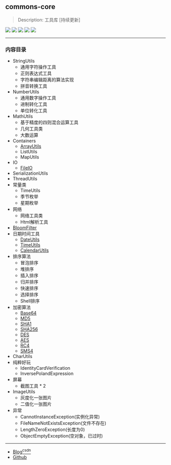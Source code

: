 ## commons-core
> Description: 工具库 [持续更新]

![](https://img.shields.io/badge/java-1.8-brightgreen.svg)
![](https://img.shields.io/badge/maven-3.6.1-orangered.svg)
![](https://img.shields.io/badge/ide-IntelliJ%20IDEA-rosybrown.svg)
![](https://img.shields.io/badge/junit-4.11-darksalmon.svg)
![](https://img.shields.io/badge/version-2.1.0-cornflowerblue.svg)

----------------------------------------------

### 内容目录

- StringUtils
  - 通用字符操作工具
  - 正则表达式工具
  - 字符串编辑距离的算法实现
  - 拼音转换工具
- NumberUtils
  - 通用数字操作工具
  - 进制转化工具
  - 单位转化工具
- MathUtils
  - 基于精度的四则混合运算工具
  - 几何工具类
  - 大数运算
- Containers
  - [ArrayUtils](src/main/java/org/commons/cabinet/containers/ArrayUtils.java)
  - ListUtils
  - MapUtils
- IO
  - [FileIO](src/main/java/org/commons/cabinet/io/FileIO.java)
- SerializationUtils
- ThreadUtils
- 常量类
  - TimeUtils
  - 季节枚举
  - 星期枚举
- 网络
  - 网络工具类
  - Html解析工具
- [BloomFilter](src/main/java/org/commons/cabinet/filter/BloomFilter.java)
- 日期时间工具
  - [DateUtils](src/main/java/org/commons/cabinet/datetime/DateUtils.java)
  - [TimeUtils](src/main/java/org/commons/cabinet/datetime/TimeUtils.java)
  - [CalendarUtils](src/main/java/org/commons/cabinet/datetime/CalendarUtils.java)
- 排序算法
  - 冒泡排序
  - 堆排序
  - 插入排序
  - 归并排序
  - 快速排序
  - 选择排序
  - Shell排序
- 加密算法
  - [Base64](src/main/java/org/commons/cabinet/encrypt/Base64.java)
  - [MD5](src/main/java/org/commons/cabinet/encrypt/MD5.java)
  - [SHA1](src/main/java/org/commons/cabinet/encrypt/SHA1.java)
  - [SHA256](src/main/java/org/commons/cabinet/encrypt/SHA256.java)
  - [DES](src/main/java/org/commons/cabinet/encrypt/DES.java)
  - [AES](src/main/java/org/commons/cabinet/encrypt/AES.java)
  - [RC4](src/main/java/org/commons/cabinet/encrypt/RC4.java)
  - [SMS4](src/main/java/org/commons/cabinet/encrypt/SMS4.java)
- CharUtils
- 纯粹好玩
  - IdentityCardVerification
  - InversePolandExpression
- 屏幕
  - 截图工具 * 2
- ImageUtils
  - 灰度化一张图片
  - 二值化一张图片
- 异常
  - CannotInstanceException(实例化异常)
  - FileNameNotExistsException(文件不存在)
  - LengthZeroException(长度为0)
  - ObjectEmptyException(空对象，已过时)

----------------------------------------------

- [Blog<sup>csdn</sup>](https://qwhai.blog.csdn.net/)
- [Github](https://github.com/qwhaib)